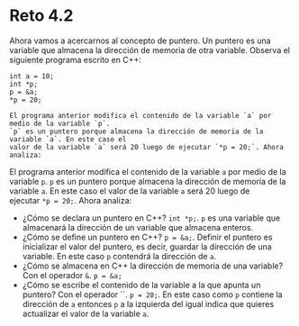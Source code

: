 # Reto 4.2

Ahora vamos a acercarnos al concepto de puntero. Un puntero es una variable que almacena la 
dirección de memoria de otra variable. Observa el siguiente programa escrito en C++:
    
    int a = 10;
    int *p;
    p = &a;
    *p = 20;
    
    El programa anterior modifica el contenido de la variable `a` por medio de la variable `p`. 
    `p` es un puntero porque almacena la dirección de memoria de la variable `a`. En este caso el 
    valor de la variable `a` será 20 luego de ejecutar `*p = 20;`. Ahora analiza:

El programa anterior modifica el contenido de la variable `a` por medio de la variable `p`. `p` es un puntero porque almacena la dirección de memoria de la variable `a`. En este caso el valor de la variable `a` será 20 luego de ejecutar `*p = 20;`. Ahora analiza:

- ¿Cómo se declara un puntero en C++? `int *p;`. `p` es una variable que almacenará la dirección de un variable que almacena enteros.
- ¿Cómo se define un puntero en C++? `p = &a;`. Definir el puntero es inicializar el valor del puntero, es decir, guardar la dirección de una variable. En este caso `p` contendrá la dirección de `a`.
- ¿Cómo se almacena en C++ la dirección de memoria de una variable? Con el operador `&`. `p = &a;`
- ¿Cómo se escribe el contenido de la variable a la que apunta un puntero? Con el operador ``. `p = 20;`. En este caso como `p` contiene la dirección de `a` entonces `p` a la izquierda del igual indica que quieres actualizar el valor de la variable `a`.

